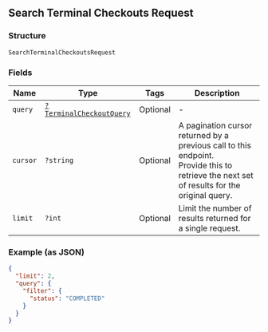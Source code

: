 ## Search Terminal Checkouts Request

### Structure

`SearchTerminalCheckoutsRequest`

### Fields

| Name | Type | Tags | Description |
|  --- | --- | --- | --- |
| `query` | [`?TerminalCheckoutQuery`](/doc/models/terminal-checkout-query.md) | Optional | -  |
| `cursor` | `?string` | Optional | A pagination cursor returned by a previous call to this endpoint.<br>Provide this to retrieve the next set of results for the original query. |
| `limit` | `?int` | Optional | Limit the number of results returned for a single request. |

### Example (as JSON)

```json
{
  "limit": 2,
  "query": {
    "filter": {
      "status": "COMPLETED"
    }
  }
}
```

